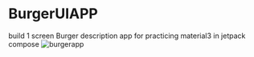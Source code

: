 ﻿# BurgerUIAPP

build 1 screen Burger description app for practicing material3 in jetpack compose 
![burgerapp](https://github.com/user-attachments/assets/aac24b78-f227-4764-bef6-2746c476f96a)
